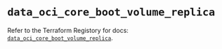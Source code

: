 # `data_oci_core_boot_volume_replica`

Refer to the Terraform Registory for docs: [`data_oci_core_boot_volume_replica`](https://registry.terraform.io/providers/oracle/oci/6.18.0/docs/data-sources/core_boot_volume_replica).
